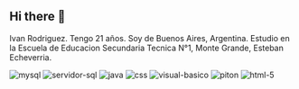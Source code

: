 ## Hi there 👋
Ivan Rodriguez.
Tengo 21 años.
Soy de Buenos Aires, Argentina.
Estudio en la Escuela de Educacion Secundaria Tecnica N°1, Monte Grande, Esteban Echeverria.


![mysql](https://github.com/user-attachments/assets/979ddd55-9bff-47e9-8f04-31e1e70e1c7e)
![servidor-sql](https://github.com/user-attachments/assets/61bf72c7-d6f2-434c-adba-6d5cd504c008)
![java](https://github.com/user-attachments/assets/6de3eaa9-d334-40d4-b1ca-4df8d4ed59dd)
![css](https://github.com/user-attachments/assets/c7df56ce-7607-4e69-974b-b067189dcd3e)
![visual-basico](https://github.com/user-attachments/assets/40969a7c-6558-43e9-8497-94de29da409b)
![piton](https://github.com/user-attachments/assets/0c44b419-d896-4857-8f5b-25e92904b82a)
![html-5](https://github.com/user-attachments/assets/4efe85c0-a955-4e96-901c-cc3ae1321cf3)
